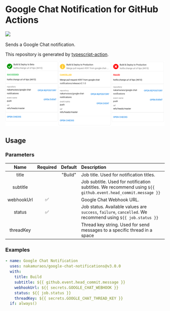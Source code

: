 # Google Chat Notification for GitHub Actions

![](https://github.com/nakamuraos/google-chat-notifications/workflows/Build/badge.svg)

Sends a Google Chat notification.

This repository is generated by [typescript-action](https://github.com/actions/typescript-action).

![Preview](images/preview.png 'Preview')

## Usage

### Parameters

|    Name    | Required | Default | Description                                                                                                 |
| :--------: | :------: | :-----: | :---------------------------------------------------------------------------------------------------------- |
|   title    |          | "Build" | Job title. Used for notification titles.                                                                    |
|  subtitle  |          |         | Job subtitle. Used for notification subtitles. We recommend using `${{ github.event.head_commit.message }}` |
| webhookUrl |    ✅    |         | Google Chat Webhook URL.                                                                                    |
|   status   |    ✅    |         | Job status. Available values are `success`, `failure`, `cancelled`. We recommend using `${{ job.status }}`  |
| threadKey  |          |         | Thread key string. Used for send messages to a specific thread in a space                                   |

### Examples

```yaml
- name: Google Chat Notification
  uses: nakamuraos/google-chat-notifications@v3.0.0
  with:
    title: Build
    subtitle: ${{ github.event.head_commit.message }}
    webhookUrl: ${{ secrets.GOOGLE_CHAT_WEBHOOK }}
    status: ${{ job.status }}
    threadKey: ${{ secrets.GOOGLE_CHAT_THREAD_KEY }}
  if: always()
```
